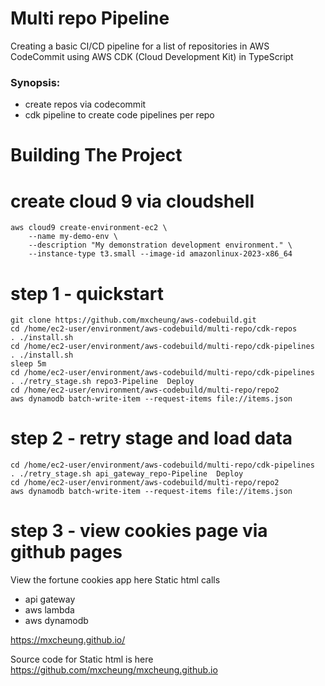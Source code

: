 # Multi repo Pipeline


Creating a basic CI/CD pipeline for a list of repositories in AWS CodeCommit using AWS CDK (Cloud Development Kit) in TypeScript

### Synopsis: 
- create repos via codecommit
- cdk pipeline to create code pipelines per repo


Building The Project
================

  
# create cloud 9 via cloudshell
```
aws cloud9 create-environment-ec2 \
    --name my-demo-env \
    --description "My demonstration development environment." \
    --instance-type t3.small --image-id amazonlinux-2023-x86_64

```
  
# step 1 - quickstart

```
git clone https://github.com/mxcheung/aws-codebuild.git
cd /home/ec2-user/environment/aws-codebuild/multi-repo/cdk-repos
. ./install.sh
cd /home/ec2-user/environment/aws-codebuild/multi-repo/cdk-pipelines
. ./install.sh
sleep 5m
cd /home/ec2-user/environment/aws-codebuild/multi-repo/cdk-pipelines
. ./retry_stage.sh repo3-Pipeline  Deploy
cd /home/ec2-user/environment/aws-codebuild/multi-repo/repo2
aws dynamodb batch-write-item --request-items file://items.json

```

# step 2 - retry stage and load data

```
cd /home/ec2-user/environment/aws-codebuild/multi-repo/cdk-pipelines
. ./retry_stage.sh api_gateway_repo-Pipeline  Deploy
cd /home/ec2-user/environment/aws-codebuild/multi-repo/repo2
aws dynamodb batch-write-item --request-items file://items.json

```



# step 3 - view cookies page via github pages
View the fortune cookies app here
Static html calls 
   * api gateway
   * aws lambda
   * aws dynamodb
     

https://mxcheung.github.io/

Source code for Static html is here https://github.com/mxcheung/mxcheung.github.io


